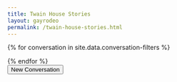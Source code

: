 ```yaml
---
title: Twain House Stories
layout: gayrodeo
permalink: /twain-house-stories.html
---
```


{% for conversation in site.data.conversation-filters %}
<div id="convo-{{ forloop.index }}"></div>
<script id="{{ conversation.tag }}" type="html">
    <div class="row justify-content-center">
        <div class="card col-md-4 border-0 bg-dark mt-5 mb-3">
            <h1 class="text-black bg-white border-0 conversation py-3 px-3 text-center {{ conversation.tag }}">{{ conversation.question }}</h1>
        </div>
    </div>
    <div class="container-fluid timeline mb-5 mt-n3">

        {% for clip in site.data.master-conversations %}
        {% if clip.tag contains conversation.tag %}

            <div class="row {{ conversation.tag }} my-4">
                <div class="{{ clip.tag }} card col-md-4 my-3 my-md-0 border border-secondary text-black {% cycle 'offset-md-2 left-text-box ', 'offset-md-6 right-text-box ' %}" data-aos="{% cycle 'zoom-in-right', 'zoom-in-left'%}">
                    <div class="card-body">
                            <p class="card-text words">{{ clip.comments }}</p>
                            <p class="text-right name">-{{ clip.firstname }} {{ clip.lastname }}</p>
                    </div>
                </div>      
            </div>        

        {% endif %}
        {% endfor %}

    </div>  
</script>
{% endfor %}

<div class="row justify-content-center">
    <div class="col-md-3 text-center">
        <button class="btn btn-lg btn-warning my-4" id="more">New Conversation</button>
    </div>
</div>
    